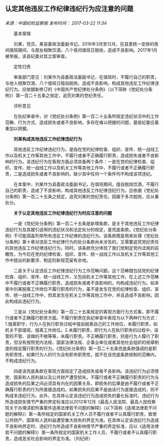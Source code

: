 ## 认定其他违反工作纪律违纪行为应注意的问题

### 

_来源：中国纪检监察报_ _发布时间： 2017-03-22 11:34_

　　基本案情

　　刘某，党员，某县委政法委副书记。2016年3月至12月，在县里统一安排的夜间值班期间，与朋友相聚饮酒，八个夜间值班日脱岗，造成不良影响。2017年1月被举报，该县纪委对其立案审查。

　　定性归责

　　审查部门意见：刘某作为县委政法委副书记，在值班时，不履行自己的职责，与他人相聚饮酒，八个值班日擅自脱岗，造成不良影响，构成其他违反工作纪律违纪行为。应依据新修订的《中国共产党纪律处分条例》（以下简称《党纪处分条例》）第一百二十五条之规定，追究刘某的党纪责任。

　　评析意见

　　在执纪审查中，对《党纪处分条例》第一百二十五条所规定违纪状况中的工作范畴、行为方式、造成损失或者不良影响，多存在难以把握的问题，基层纪委应着重加以把握。

　　**刘某构成其他违反工作纪律违纪行为**

　　其他违反工作纪律违纪行为，是指在党的纪律检查、组织、宣传、统一战线工作以及机关工作等其他工作中，不履行或者不正确履行职责，造成损失或者不良影响的行为。该违纪行为在客观方面必须具备两个条件：一是在党的纪律检查、组织、宣传、统一战线工作以及机关工作等其他工作中，不履行或者不正确履行职责，二是造成损失或者不良影响的。缺少其中任何一个条件均不构成该项违纪。

　　在本案中，刘某作为县委政法委副书记，在值班期间，擅自脱岗饮酒，不履行自己的职责，造成了不良影响，构成其他违反工作纪律违纪行为。应依据《党纪处分条例》第一百二十五条之规定，追究刘某的党纪责任。因属于多次脱岗，应从重处分。

　　**关于认定其他违反工作纪律违纪行为时应注意的问题**

　　一是《党纪处分条例》第一百二十五条是新增条款，是关于其他违反工作纪律违纪行为及其援引适用的违纪状况和法定处分的规定，是兜底条款。《党纪处分条例》不可能涵盖列举所有违反工作纪律的违纪行为。该条款既是用来处理《党纪处分条例》第十章对违反工作纪律行为的处分条款尚未涉及的，又需要追究党纪责任的其他违反工作纪律违纪行为。同时，该条款充分体现了我们党制定党内法规的前瞻性，为今后在党的纪律检查、组织、宣传、统一战线工作以及机关工作等其他工作中提出的新要求、制定的新规范留有余地。

　　二是关于认定违反工作纪律违纪行为工作范畴问题。这个范畴既包括党的纪律检查、组织、宣传、统一战线工作，又包括机关工作等其他工作。在上述工作范畴中不履行或者不正确履行职责，造成损失或者不良影响的，均构成违纪行为。如本案中刘某脱离工作岗位不履行职责的行为，虽不是发生在党的纪律检查、组织、宣传、统一战线工作中，但其发生在机关工作等其他工作中，并且造成不良影响，因此构成此违纪行为。

　　三是从《党纪处分条例》第一百二十五条规定的客观方面行为方式看，即不履行或者不正确履行职责方面。不履行职责在执纪审查中表现为以下两种行为方式：1.擅离职守，行为人在执行职务过程中擅自脱离自己的工作岗位，未履行职责，如机关干部值班，擅离工作岗位。2.未履行职责，即行为人在执行职务的过程中，该管的不管、该做的不做等等，未履行职责。不正确履行职责，则是行为人履行了职责，但没有按照党内法规、国家法律法规、企事业单位或者其他社会组织的规章制度的规定履行职责的行为。《党纪处分条例》第一百二十五条兜底条款强调的是职务职责性，如果行为人的行为没有职务职责性，就不在该兜底条款规制的范畴内，不构成违纪行为。

　　四是该兜底条款在客观方面规定了造成损失或者不良影响。该违纪行为必须使党、国家和人民利益以及公共财产遭受损失。不履行或者不正确履行职责的行为与造成损失的后果之间必须具有内在的因果关系，即损失的后果是由不履行或者不正确履行职责的行为所直接造成的。如果损失的后果不是由该行为直接造成的，则不构成本违纪行为。此外，在具体认定该违纪行为造成损失的量化标准时，违纪行为所造成损失情节严重的界定标准应以2012年12月《最高人民法院、最高人民检察院关于办理渎职刑事案件适用法律若干问题的解释》（以下简称《适用法律若干问题的解释》）第一条所规定的国家机关工作人员不履行或者不认真履行职责，致使公共财产、国家和人民利益遭受重大损失的界定为准。在具体认定该违纪行为造成不良影响界定时，违纪行为所造成不良影响情节严重的界定标准，应以《适用法律若干问题的解释》）第一条所规定的国家机关工作人员，不履行或者不认真履行职责，造成恶劣社会影响的界定为准。（刘纪研）